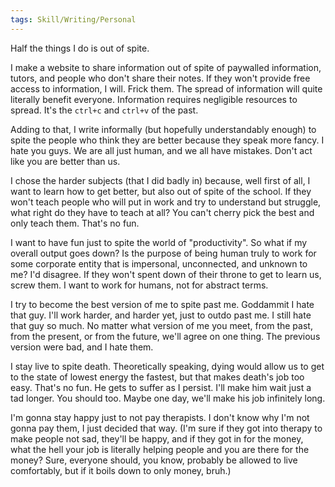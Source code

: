 ```yaml
---
tags: Skill/Writing/Personal 
---
```


Half the things I do is out of spite.

I make a website to share information out of spite of paywalled information, tutors, and people who don't share their notes. If they won't provide free access to information, I will. Frick them. The spread of information will quite literally benefit everyone. Information requires negligible resources to spread. It's the `ctrl+c` and `ctrl+v` of the past. 

Adding to that, I write informally (but hopefully understandably enough) to spite the people who think they are better because they speak more fancy. I hate you guys. We are all just human, and we all have mistakes. Don't act like you are better than us.

I chose the harder subjects (that I did badly in) because, well first of all, I want to learn how to get better, but also out of spite of the school. If they won't teach people who will put in work and try to understand but struggle, what right do they have to teach at all? You can't cherry pick the best and only teach them. That's no fun.

I want to have fun just to spite the world of "productivity". So what if my overall output goes down? Is the purpose of being human truly to work for some corporate entity that is impersonal, unconnected, and unknown to me? I'd disagree. If they won't spent down of their throne to get to learn us, screw them. I want to work for humans, not for abstract terms.

I try to become the best version of me to spite past me. Goddammit I hate that guy. I'll work harder, and harder yet, just to outdo past me. I still hate that guy so much. No matter what version of me you meet, from the past, from the present, or from the future, we'll agree on one thing. The previous version were bad, and I hate them.

I stay live to spite death. Theoretically speaking, dying would allow us to get to the state of lowest energy the fastest, but that makes death's job too easy. That's no fun. He gets to suffer as I persist. I'll make him wait just a tad longer. You should too. Maybe one day, we'll make his job infinitely long.

I'm gonna stay happy just to not pay therapists. I don't know why I'm not gonna pay them, I just decided that way. (I'm sure if they got into therapy to make people not sad, they'll be happy, and if they got in for the money, what the hell your job is literally helping people and you are there for the money? Sure, everyone should, you know, probably be allowed to live comfortably, but if it boils down to only money, bruh.)